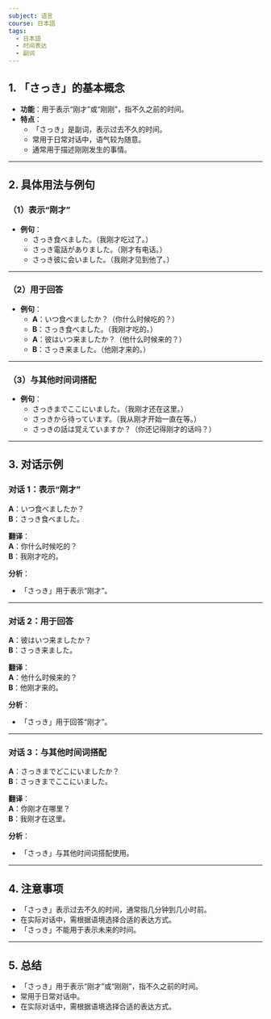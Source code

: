 ```yaml
---
subject: 语言
course: 日本語
tags:
  - 日本語
  - 时间表达
  - 副词
---
```


## 1. **「さっき」的基本概念**

- **功能**：用于表示“刚才”或“刚刚”，指不久之前的时间。
- **特点**：
  - 「さっき」是副词，表示过去不久的时间。
  - 常用于日常对话中，语气较为随意。
  - 通常用于描述刚刚发生的事情。

---

## 2. **具体用法与例句**

### （1）**表示“刚才”**
- **例句**：
  - さっき食べました。（我刚才吃过了。）
  - さっき電話がありました。（刚才有电话。）
  - さっき彼に会いました。（我刚才见到他了。）

---

### （2）**用于回答**
- **例句**：
  - **A**：いつ食べましたか？（你什么时候吃的？）
  - **B**：さっき食べました。（我刚才吃的。）
  - **A**：彼はいつ来ましたか？（他什么时候来的？）
  - **B**：さっき来ました。（他刚才来的。）

---

### （3）**与其他时间词搭配**
- **例句**：
  - さっきまでここにいました。（我刚才还在这里。）
  - さっきから待っています。（我从刚才开始一直在等。）
  - さっきの話は覚えていますか？（你还记得刚才的话吗？）

---

## 3. **对话示例**

### 对话 1：表示“刚才”
**A**：いつ食べましたか？  
**B**：さっき食べました。

**翻译**：  
**A**：你什么时候吃的？  
**B**：我刚才吃的。

**分析**：
- 「さっき」用于表示“刚才”。

---

### 对话 2：用于回答
**A**：彼はいつ来ましたか？  
**B**：さっき来ました。

**翻译**：  
**A**：他什么时候来的？  
**B**：他刚才来的。

**分析**：
- 「さっき」用于回答“刚才”。

---

### 对话 3：与其他时间词搭配
**A**：さっきまでどこにいましたか？  
**B**：さっきまでここにいました。

**翻译**：  
**A**：你刚才在哪里？  
**B**：我刚才在这里。

**分析**：
- 「さっき」与其他时间词搭配使用。

---

## 4. **注意事项**
- 「さっき」表示过去不久的时间，通常指几分钟到几小时前。
- 在实际对话中，需根据语境选择合适的表达方式。
- 「さっき」不能用于表示未来的时间。

---

## 5. **总结**
- 「さっき」用于表示“刚才”或“刚刚”，指不久之前的时间。
- 常用于日常对话中。
- 在实际对话中，需根据语境选择合适的表达方式。